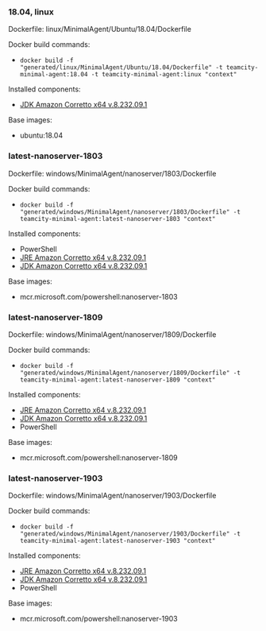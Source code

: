 ### 18.04, linux

Dockerfile: linux/MinimalAgent/Ubuntu/18.04/Dockerfile

Docker build commands:
- ```docker build -f "generated/linux/MinimalAgent/Ubuntu/18.04/Dockerfile" -t teamcity-minimal-agent:18.04 -t teamcity-minimal-agent:linux "context"```

Installed components:
- [JDK Amazon Corretto x64 v.8.232.09.1](https://d3pxv6yz143wms.cloudfront.net/8.232.09.1/amazon-corretto-8.232.09.1-linux-x64.tar.gz)

Base images:
- ubuntu:18.04

### latest-nanoserver-1803

Dockerfile: windows/MinimalAgent/nanoserver/1803/Dockerfile

Docker build commands:
- ```docker build -f "generated/windows/MinimalAgent/nanoserver/1803/Dockerfile" -t teamcity-minimal-agent:latest-nanoserver-1803 "context"```

Installed components:
- PowerShell
- [JRE Amazon Corretto x64 v.8.232.09.1](https://d3pxv6yz143wms.cloudfront.net/8.232.09.1/amazon-corretto-8.232.09.1-windows-x64-jre.zip)
- [JDK Amazon Corretto x64 v.8.232.09.1](https://d3pxv6yz143wms.cloudfront.net/8.232.09.1/amazon-corretto-8.232.09.1-windows-x64-jdk.zip)

Base images:
- mcr.microsoft.com/powershell:nanoserver-1803

### latest-nanoserver-1809

Dockerfile: windows/MinimalAgent/nanoserver/1809/Dockerfile

Docker build commands:
- ```docker build -f "generated/windows/MinimalAgent/nanoserver/1809/Dockerfile" -t teamcity-minimal-agent:latest-nanoserver-1809 "context"```

Installed components:
- [JRE Amazon Corretto x64 v.8.232.09.1](https://d3pxv6yz143wms.cloudfront.net/8.232.09.1/amazon-corretto-8.232.09.1-windows-x64-jre.zip)
- [JDK Amazon Corretto x64 v.8.232.09.1](https://d3pxv6yz143wms.cloudfront.net/8.232.09.1/amazon-corretto-8.232.09.1-windows-x64-jdk.zip)
- PowerShell

Base images:
- mcr.microsoft.com/powershell:nanoserver-1809

### latest-nanoserver-1903

Dockerfile: windows/MinimalAgent/nanoserver/1903/Dockerfile

Docker build commands:
- ```docker build -f "generated/windows/MinimalAgent/nanoserver/1903/Dockerfile" -t teamcity-minimal-agent:latest-nanoserver-1903 "context"```

Installed components:
- [JRE Amazon Corretto x64 v.8.232.09.1](https://d3pxv6yz143wms.cloudfront.net/8.232.09.1/amazon-corretto-8.232.09.1-windows-x64-jre.zip)
- [JDK Amazon Corretto x64 v.8.232.09.1](https://d3pxv6yz143wms.cloudfront.net/8.232.09.1/amazon-corretto-8.232.09.1-windows-x64-jdk.zip)
- PowerShell

Base images:
- mcr.microsoft.com/powershell:nanoserver-1903

